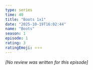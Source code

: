 ```yaml
---
type: series
time: 40
title: "Boots 1x1"
date: "2025-10-19T16:02:44"
name: "Boots"
season: 1
episode: 1
rating: 3
ratingEmoji: ⭐️⭐️⭐️
---
```


*[No review was written for this episode]*
